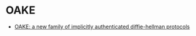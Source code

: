 # OAKE

* [OAKE: a new family of implicitly authenticated diffie-hellman protocols](http://iiis.tsinghua.edu.cn/show-3800-1.html)
